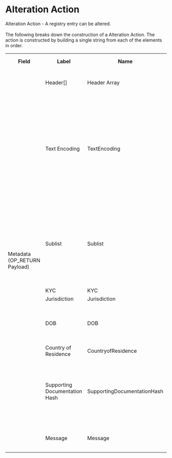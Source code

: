 
<html>
    <head>
        <link rel="stylesheet" href="css/style.css">
        <H1>Alteration Action</H1>
        <p>
        Alteration Action -  A registry entry can be altered.<br><br>
        The following breaks down the construction of a Alteration Action. The action is constructed by building a single string from each of the elements in order.
        </p>
    </head>
    <div class="ritz grid-container" dir="ltr">
        <body>
            <table class="waffle" cellspacing="0" cellpadding="0" table-layout=fixed width=100%>
                 <tr style='height:19px;'>
                    <th style="width:6%" class="s0">Field</th>
                       <th style="width:9%" class="s1">Label</th>
                    <th style="width:9%" class="s1">Name</th>
                    <th style="width:2%" class="s1">Bytes</th>
                    <th style="width:29%" class="s1">Example Values</th>
                    <th style="width:26%" class="s1">Comments</th>
                    <th style="width:5%" class="s1">Data Type</th>
                    <th style="width:14%" class="s2">Amendment Restrictions</th>
                </tr>
                <tr>
                    <td class="s5" rowspan="9">Metadata (OP_RETURN Payload)</td>
                    <td class="r6">Header[]</td>
                    <td class="r6">Header Array</td>
                    <td class="r6">-</td>
                    <td class="r6">-</td>
                    <td class="r6">Common header data for all messages</td>
                    <td class="r6">Header</td>
                    <td class="r7"></td>
                </tr>
                    <tr>
                    <td class="r10">Text Encoding</td>
                    <td class="r10">TextEncoding</td>
                    <td class="r10">1</td>
                    <td class="r10" style="word-break:break-all">0</td>
                    <td class="r10"> 0 = ASCII, 1 = UTF-8, 2 = UTF-16, 3 = Unicode.  Encoding applies to all 'text' data types. All 'string' types will always be encoded with ASCII.  Where string is selected, all fields will be ASCII.</td>
                    <td class="r10">uint8</td>
                    <td class="r11">Can be changed by Issuer or Operator at their discretion.</td>
                </tr>                <tr>
                    <td class="r10">Sublist</td>
                    <td class="r10">Sublist</td>
                    <td class="r10">4</td>
                    <td class="r10" style="word-break:break-all"></td>
                    <td class="r10">Null value = Global KYC compliance. eg. Organizations can define their own pseudo-anonymous and publicly available membership lists.</td>
                    <td class="r10">string</td>
                    <td class="r11"></td>
                </tr>                <tr>
                    <td class="r10">KYC</td>
                    <td class="r10">KYC</td>
                    <td class="r10">1</td>
                    <td class="r10" style="word-break:break-all">Y</td>
                    <td class="r10">Y/N</td>
                    <td class="r10">string</td>
                    <td class="r11"></td>
                </tr>                <tr>
                    <td class="r10">Jurisdiction</td>
                    <td class="r10">Jurisdiction</td>
                    <td class="r10">5</td>
                    <td class="r10" style="word-break:break-all">AUS</td>
                    <td class="r10"></td>
                    <td class="r10">string</td>
                    <td class="r11"></td>
                </tr>                <tr>
                    <td class="r10">DOB</td>
                    <td class="r10">DOB</td>
                    <td class="r10">8</td>
                    <td class="r10" style="word-break:break-all">Tue Jun 02 1987 17:00:00 GMT+1000 (AEST)</td>
                    <td class="r10">Date of Birth : DD/MM/YYYY</td>
                    <td class="r10">time</td>
                    <td class="r11"></td>
                </tr>                <tr>
                    <td class="r10">Country of Residence</td>
                    <td class="r10">CountryofResidence</td>
                    <td class="r10">3</td>
                    <td class="r10" style="word-break:break-all">AUS</td>
                    <td class="r10"></td>
                    <td class="r10">string</td>
                    <td class="r11"></td>
                </tr>                <tr>
                    <td class="r10">Supporting Documentation Hash</td>
                    <td class="r10">SupportingDocumentationHash</td>
                    <td class="r10">32</td>
                    <td class="r10" style="word-break:break-all">98ea6e4f216f2fb4b69fff9b3a44842c38686ca685f3f55dc48c5d3fb1107be4</td>
                    <td class="r10"></td>
                    <td class="r10">sha256</td>
                    <td class="r11"></td>
                </tr>                <tr>
                    <td class="r10">Message</td>
                    <td class="r10">Message</td>
                    <td class="r10">0</td>
                    <td class="r10" style="word-break:break-all">Changed Country of Residence</td>
                    <td class="r10">Length 0-65,535 bytes. Note</td>
                    <td class="r10">nvarchar16</td>
                    <td class="r11"></td>
                </tr>
            </table>
        </body>
    </div>
</html>
